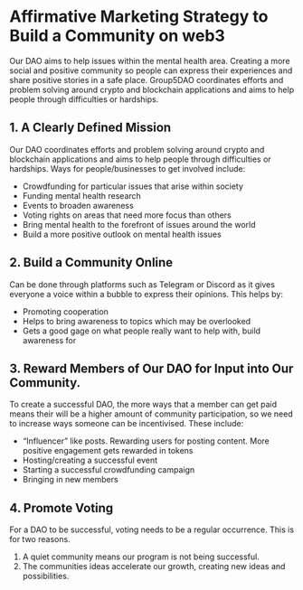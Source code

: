 # Affirmative Marketing Strategy to Build a Community on web3
Our DAO aims to help issues within the mental health area. Creating a more social and positive community so people can express their experiences and share positive stories in a safe place.
Group5DAO coordinates efforts and problem solving around crypto and blockchain applications and aims to help people through difficulties or hardships.

## 1.	 A Clearly Defined Mission
Our DAO coordinates efforts and problem solving around crypto and blockchain applications and aims to help people through difficulties or hardships. Ways for people/businesses to get involved include:
-	Crowdfunding for particular issues that arise within society
-	Funding mental health research
-	Events to broaden awareness
-	Voting rights on areas that need more focus than others
-	Bring mental health to the forefront of issues around the world
-	Build a more positive outlook on mental health issues 

## 2.	 Build a Community Online
Can be done through platforms such as Telegram or Discord as it gives everyone a voice within a bubble to express their opinions. This helps by:
-	Promoting cooperation
-	Helps to bring awareness to topics which may be overlooked
-	Gets a good gage on what people really want to help with, build awareness for 

## 3.	 Reward Members of Our DAO for Input into Our Community.
To create a successful DAO, the more ways that a member can get paid means their will be a higher amount of community participation, so we need to increase ways someone can be incentivised. These include:
-	“Influencer” like posts. Rewarding users for posting content. More positive engagement gets rewarded in tokens
-	Hosting/creating a successful event
-	Starting a successful crowdfunding campaign
-	Bringing in new members 

## 4.	 Promote Voting
For a DAO to be successful, voting needs to be a regular occurrence. This is for two reasons. 
1. A quiet community means our program is not being successful. 
2. The communities ideas accelerate our growth, creating new ideas and possibilities. 
 






